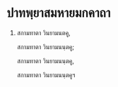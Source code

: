 <h1>ปาทพฺยาสมหายมกคาถา</h1>
<ol>
<li>
สกามทาตา วินยามนตคู,  
  
สกามทาตา วินยามนนฺตคู;  
  
สกามทาตา วินยามนนฺตคู,  
  
สกามทาตา วินยามนนฺตคูฯ  
</li>
  
  
  
  
  